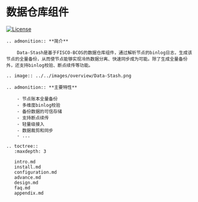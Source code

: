 # 数据仓库组件 

[![License](https://img.shields.io/badge/license-Apache%202-4EB1BA.svg)](https://www.apache.org/licenses/LICENSE-2.0.html)

```eval_rst
.. admonition:: **简介**

    Data-Stash是基于FISCO-BCOS的数据仓库组件，通过解析节点的binlog日志，生成该节点的全量备份，从而使节点能够实现冷热数据分离、快速同步成为可能。除了生成全量备份外，还支持binlog校验、断点续传等功能。
```

```eval_rst
.. image:: ../../images/overview/Data-Stash.png
```

```eval_rst
.. admonition:: **主要特性**

    - 节点账本全量备份
    - 多维度binlog校验
    - 备份数据的可信存储
    - 支持断点续传
    - 轻量级接入
    - 数据裁剪和同步
    - ...
```
```eval_rst
.. toctree::
   :maxdepth: 3
   
   intro.md
   install.md
   configuration.md
   advance.md
   design.md
   faq.md
   appendix.md
```
